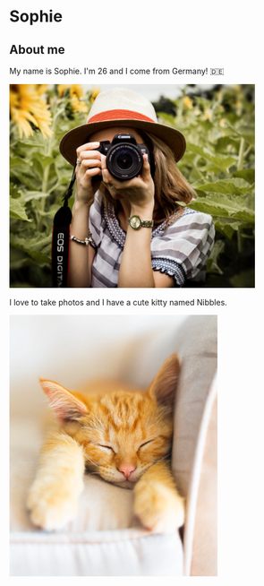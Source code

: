 # Sophie

## About me

My name is Sophie. I'm 26 and I come from Germany! 🇩🇪

![Profile picture](/sophie/sophie.png)

I love to take photos and I have a cute kitty named Nibbles.

![Kitty picture](/sophie/kitty.png)
